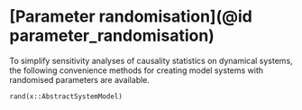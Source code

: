 # [Parameter randomisation](@id parameter_randomisation)

To simplify sensitivity analyses of causality statistics on dynamical systems, the following
convenience methods for creating model systems with randomised parameters are available.

```@docs
rand(x::AbstractSystemModel)
```

